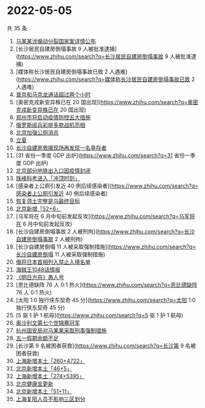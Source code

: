# 2022-05-05

共 35 条

<!-- BEGIN ZHIHUSEARCH -->
<!-- 最后更新时间 Thu May 05 2022 16:14:16 GMT+0800 (China Standard Time) -->
1. [马某某涉煽动分裂国家案详情公布](https://www.zhihu.com/search?q=马某某涉煽动分裂国家案详情公布)
1. [长沙居民自建房倒塌事故 9 人被批准逮捕](https://www.zhihu.com/search?q=长沙居民自建房倒塌事故 9 人被批准逮捕)
1. [媒体称长沙居民自建房倒塌事故已致 2 人遇难](https://www.zhihu.com/search?q=媒体称长沙居民自建房倒塌事故已致 2 人遇难)
1. [普京和马克龙通话超过两个小时](https://www.zhihu.com/search?q=普京和马克龙通话超过两个小时)
1. [奥密克戎新变异株已在 20 国出现](https://www.zhihu.com/search?q=奥密克戎新变异株已在 20 国出现)
1. [郑州市将启动疫情防控五大措施](https://www.zhihu.com/search?q=郑州市将启动疫情防控五大措施)
1. [俄罗斯阅兵彩排多款战机亮相](https://www.zhihu.com/search?q=俄罗斯阅兵彩排多款战机亮相)
1. [北京加强公厕消杀](https://www.zhihu.com/search?q=北京加强公厕消杀)
1. [立夏](https://www.zhihu.com/search?q=立夏)
1. [长沙自建房救援现场再发现一名幸存者](https://www.zhihu.com/search?q=长沙自建房救援现场再发现一名幸存者)
1. [31 省份一季度 GDP 出炉](https://www.zhihu.com/search?q=31 省份一季度 GDP 出炉)
1. [北京部分地铁出入口因疫情封闭](https://www.zhihu.com/search?q=北京部分地铁出入口因疫情封闭)
1. [珠峰科考进入「冲顶时刻」](https://www.zhihu.com/search?q=珠峰科考进入「冲顶时刻」)
1. [感染者上公厕引发近 40 例后续感染者](https://www.zhihu.com/search?q=感染者上公厕引发近 40 例后续感染者)
1. [恢复领土完整是乌最终目标](https://www.zhihu.com/search?q=恢复领土完整是乌最终目标)
1. [北京新增「52+6」](https://www.zhihu.com/search?q=北京新增「52+6」)
1. [乌军将在 6 月中旬前发起反攻](https://www.zhihu.com/search?q=乌军将在 6 月中旬前发起反攻)
1. [长沙自建房倒塌事故 2 人被刑拘](https://www.zhihu.com/search?q=长沙自建房倒塌事故 2 人被刑拘)
1. [长沙自建房倒塌 11 人被采取强制措施](https://www.zhihu.com/search?q=长沙自建房倒塌 11 人被采取强制措施)
1. [俄将日本首相列入禁止入境名单](https://www.zhihu.com/search?q=俄将日本首相列入禁止入境名单)
1. [海贼王1048话情报](https://www.zhihu.com/search?q=海贼王1048话情报)
1. [《明日方舟》愚人号](https://www.zhihu.com/search?q=《明日方舟》愚人号)
1. [恩比德缺阵 76 人 0:1 热火](https://www.zhihu.com/search?q=恩比德缺阵 76 人 0:1 热火)
1. [太阳 1:0 独行侠东契奇 45 分](https://www.zhihu.com/search?q=太阳 1:0 独行侠东契奇 45 分)
1. [5 驱 1 护 1 航母](https://www.zhihu.com/search?q=5 驱 1 护 1 航母)
1. [奥沙利文第七个世锦赛冠军](https://www.zhihu.com/search?q=奥沙利文第七个世锦赛冠军)
1. [杭州国安局对马某某采取刑事强制措施](https://www.zhihu.com/search?q=杭州国安局对马某某采取刑事强制措施)
1. [五一假期余额不足](https://www.zhihu.com/search?q=五一假期余额不足)
1. [长沙第 9 名被困者获救](https://www.zhihu.com/search?q=长沙第 9 名被困者获救)
1. [上海新增本土「260+4722」](https://www.zhihu.com/search?q=上海新增本土「260+4722」)
1. [北京新增本土「46+5」](https://www.zhihu.com/search?q=北京新增本土「46+5」)
1. [上海新增本土「274+5395」](https://www.zhihu.com/search?q=上海新增本土「274+5395」)
1. [北京健康宝更新](https://www.zhihu.com/search?q=北京健康宝更新)
1. [北京新增本土「51+11」](https://www.zhihu.com/search?q=北京新增本土「51+11」)
1. [上海复阳人员不影响三区划分](https://www.zhihu.com/search?q=上海复阳人员不影响三区划分)
<!-- END ZHIHUSEARCH -->
